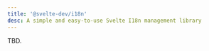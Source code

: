 ```yaml
---
title: '@svelte-dev/i18n'
desc: A simple and easy-to-use Svelte I18n management library
---
```


TBD.
